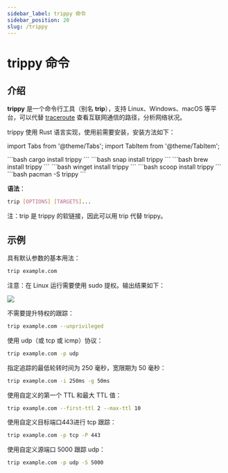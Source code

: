 ```yaml
---
sidebar_label: trippy 命令
sidebar_position: 20
slug: /trippy
---
```


# trippy 命令



## 介绍

**trippy** 是一个命令行工具（别名 **trip**），支持 Linux、Windows、macOS 等平台，可以代替 [traceroute](/linux-command/traceroute) 查看互联网通信的路径，分析网络状况。

trippy 使用 Rust 语言实现，使用前需要安装，安装方法如下：

import Tabs from '@theme/Tabs';
import TabItem from '@theme/TabItem';

<Tabs>
  <TabItem value="cargo" label="Cargo" default>
    ```bash
    cargo install trippy
    ```
  </TabItem>
  <TabItem value="snap" label="Snap">
    ```bash
    snap install trippy
    ```
  </TabItem>
  <TabItem value="brew" label="Homebrew">
    ```bash
    brew install trippy
    ```
  </TabItem>
    <TabItem value="winget" label="WinGet">
    ```bash
    winget install trippy
    ```
  </TabItem>
    <TabItem value="scoop" label="Scoop">
    ```bash
    scoop install trippy
    ```
  </TabItem>
    <TabItem value="pacman" label="Pacman">
    ```bash
    pacman -S trippy
    ```
  </TabItem>
</Tabs>

**语法**：

```bash
trip [OPTIONS] [TARGETS]...
```

注：trip 是 trippy 的软链接，因此可以用 trip 代替 trippy。



## 示例

具有默认参数的基本用法：

```bash
trip example.com
```

注意：在 Linux 运行需要使用 sudo 提权。输出结果如下：

![](https://static.getiot.tech/trippy-getiot-20231217.png#center)

不需要提升特权的跟踪：

```bash
trip example.com --unprivileged
```

使用 udp（或 tcp 或 icmp）协议：

```bash
trip example.com -p udp
```

指定追踪的最低轮转时间为 250 毫秒，宽限期为 50 毫秒：

```bash
trip example.com -i 250ms -g 50ms
```

使用自定义的第一个 TTL 和最大 TTL 值：

```bash
trip example.com --first-ttl 2 --max-ttl 10
```

使用自定义目标端口443进行 tcp 跟踪：

```bash
trip example.com -p tcp -P 443
```

使用自定义源端口 5000 跟踪 udp：

```bash
trip example.com -p udp -S 5000
```
